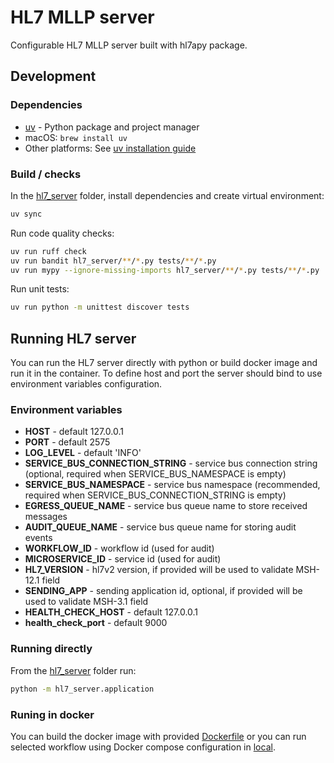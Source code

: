 # HL7 MLLP server

Configurable HL7 MLLP server built with hl7apy package.

## Development

### Dependencies

- [uv](https://docs.astral.sh/uv/) - Python package and project manager
- macOS: `brew install uv`
- Other platforms: See [uv installation guide](https://docs.astral.sh/uv/getting-started/installation/)

### Build / checks

In the [hl7_server](.) folder, install dependencies and create virtual environment:

```bash
uv sync
```

Run code quality checks:

```bash
uv run ruff check
uv run bandit hl7_server/**/*.py tests/**/*.py
uv run mypy --ignore-missing-imports hl7_server/**/*.py tests/**/*.py
```

Run unit tests:

```bash
uv run python -m unittest discover tests
```

## Running HL7 server

You can run the HL7 server directly with python or build docker image and run it in the container.
To define host and port the server should bind to use environment variables configuration.

### Environment variables

- **HOST** - default 127.0.0.1
- **PORT** - default 2575
- **LOG_LEVEL** - default 'INFO'
- **SERVICE_BUS_CONNECTION_STRING** - service bus connection string (optional, required when SERVICE_BUS_NAMESPACE is empty)
- **SERVICE_BUS_NAMESPACE** - service bus namespace (recommended, required when SERVICE_BUS_CONNECTION_STRING is empty)
- **EGRESS_QUEUE_NAME** - service bus queue name to store received messages
- **AUDIT_QUEUE_NAME** - service bus queue name for storing audit events
- **WORKFLOW_ID** - workflow id (used for audit)
- **MICROSERVICE_ID** - service id (used for audit)
- **HL7_VERSION** - hl7v2 version, if provided will be used to validate MSH-12.1 field
- **SENDING_APP** - sending application id, optional, if provided will be used to validate MSH-3.1 field
- **HEALTH_CHECK_HOST** - default 127.0.0.1
- **health_check_port** - default 9000

### Running directly

From the [hl7_server](.) folder run:
```sh
python -m hl7_server.application
```

### Runing in docker

You can build the docker image with provided [Dockerfile](./Dockerfile) or you can run selected workflow
using Docker compose configuration in [local](../local/README.md).
